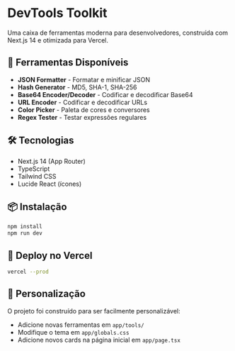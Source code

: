 # DevTools Toolkit

Uma caixa de ferramentas moderna para desenvolvedores, construída com Next.js 14 e otimizada para Vercel.

## 🚀 Ferramentas Disponíveis

- **JSON Formatter** - Formatar e minificar JSON
- **Hash Generator** - MD5, SHA-1, SHA-256
- **Base64 Encoder/Decoder** - Codificar e decodificar Base64
- **URL Encoder** - Codificar e decodificar URLs
- **Color Picker** - Paleta de cores e conversores
- **Regex Tester** - Testar expressões regulares

## 🛠️ Tecnologias

- Next.js 14 (App Router)
- TypeScript
- Tailwind CSS
- Lucide React (ícones)

## 📦 Instalação

```bash
npm install
npm run dev
```

## 🚀 Deploy no Vercel

```bash
vercel --prod
```

## 🎨 Personalização

O projeto foi construído para ser facilmente personalizável:

- Adicione novas ferramentas em `app/tools/`
- Modifique o tema em `app/globals.css`
- Adicione novos cards na página inicial em `app/page.tsx`